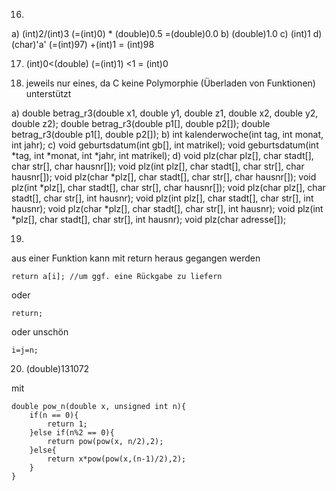 16)

a) (int)2/(int)3 (=(int)0) * (double)0.5 =(double)0.0
b) (double)1.0
c) (int)1
d) (char)'a' (=(int)97) +(int)1 = (int)98

17) (int)0<(double) (=(int)1) <1 = (int)0

18) jeweils nur eines, da C keine Polymorphie (Überladen von Funktionen) unterstützt

a)  double betrag_r3(double x1, double y1, double z1, double x2, double y2, double z2);
    double betrag_r3(double p1[], double p2[]);
    double betrag_r3(double p1[], double p2[]);
b)  int kalenderwoche(int tag, int monat, int jahr);
c)  void geburtsdatum(int gb[], int matrikel);
    void geburtsdatum(int *tag, int *monat, int *jahr, int matrikel);
d)  void plz(char plz[], char stadt[], char str[], char hausnr[]);
    void plz(int plz[], char stadt[], char str[], char hausnr[]);
    void plz(char *plz[], char stadt[], char str[], char hausnr[]);
    void plz(int *plz[], char stadt[], char str[], char hausnr[]);
    void plz(char plz[], char stadt[], char str[], int hausnr);
    void plz(int plz[], char stadt[], char str[], int hausnr);
    void plz(char *plz[], char stadt[], char str[], int hausnr);
    void plz(int *plz[], char stadt[], char str[], int hausnr);
    void plz(char adresse[]);

19)

aus einer Funktion kann mit return heraus gegangen werden

    return a[i]; //um ggf. eine Rückgabe zu liefern

oder

    return;

oder unschön

    i=j=n;

20) (double)131072

mit

    double pow_n(double x, unsigned int n){
	    if(n == 0){
		    return 1;
	    }else if(n%2 == 0){
		    return pow(pow(x, n/2),2);
	    }else{
		    return x*pow(pow(x,(n-1)/2),2);
	    }
    }

